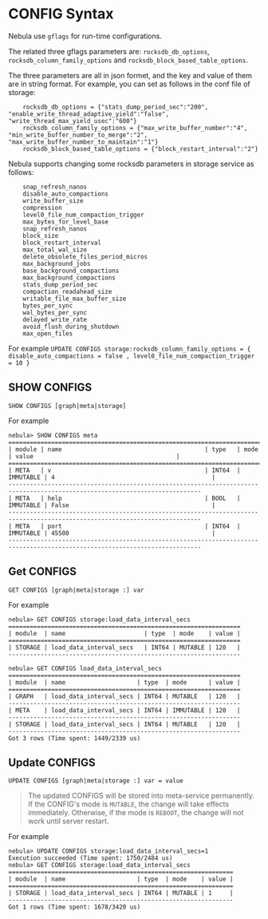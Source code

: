 # CONFIG Syntax

Nebula use `gflags` for run-time configurations.

The related three gflags parameters are: `rocksdb_db_options`, `rocksdb_column_family_options` and `rocksdb_block_based_table_options`.

The three parameters are all in json formet, and the key and value of them are in string format. For example, you can set as follows in the conf file of storage:

```text
    rocksdb_db_options = {"stats_dump_period_sec":"200", "enable_write_thread_adaptive_yield":"false", "write_thread_max_yield_usec":"600"}
    rocksdb_column_family_options = {"max_write_buffer_number":"4", "min_write_buffer_number_to_merge":"2", "max_write_buffer_number_to_maintain":"1"}
    rocksdb_block_based_table_options = {"block_restart_interval":"2"}
```

Nebula supports changing some rocksdb parameters in storage service as follows:

```text
    snap_refresh_nanos
    disable_auto_compactions
    write_buffer_size
    compression
    level0_file_num_compaction_trigger
    max_bytes_for_level_base
    snap_refresh_nanos
    block_size
    block_restart_interval
    max_total_wal_size
    delete_obsolete_files_period_micros
    max_background_jobs
    base_background_compactions
    max_background_compactions
    stats_dump_period_sec
    compaction_readahead_size
    writable_file_max_buffer_size
    bytes_per_sync
    wal_bytes_per_sync
    delayed_write_rate
    avoid_flush_during_shutdown
    max_open_files
```

For example
`UPDATE CONFIGS storage:rocksdb_column_family_options = { disable_auto_compactions = false , level0_file_num_compaction_trigger = 10 }`

## SHOW CONFIGS

```ngql
SHOW CONFIGS [graph|meta|storage]
```

For example

```ngql
nebula> SHOW CONFIGS meta
============================================================================================================================
| module | name                                        | type   | mode      | value                                        |
============================================================================================================================
| META   | v                                           | INT64  | IMMUTABLE | 4                                            |
----------------------------------------------------------------------------------------------------------------------------
| META   | help                                        | BOOL   | IMMUTABLE | False                                        |
----------------------------------------------------------------------------------------------------------------------------
| META   | port                                        | INT64  | IMMUTABLE | 45500                                        |
----------------------------------------------------------------------------------------------------------------------------
```

## Get CONFIGS

```ngql
GET CONFIGS [graph|meta|storage :] var
```

For example

```ngql
nebula> GET CONFIGS storage:load_data_interval_secs
=================================================================
| module  | name                      | type  | mode    | value |
=================================================================
| STORAGE | load_data_interval_secs   | INT64 | MUTABLE | 120   |
-----------------------------------------------------------------
```

```ngql
nebula> GET CONFIGS load_data_interval_secs
=================================================================
| module  | name                    | type  | mode      | value |
=================================================================
| GRAPH   | load_data_interval_secs | INT64 | MUTABLE   | 120   |
-----------------------------------------------------------------
| META    | load_data_interval_secs | INT64 | IMMUTABLE | 120   |
-----------------------------------------------------------------
| STORAGE | load_data_interval_secs | INT64 | MUTABLE   | 120   |
-----------------------------------------------------------------
Got 3 rows (Time spent: 1449/2339 us)
```

## Update CONFIGS

```ngql
UPDATE CONFIGS [graph|meta|storage :] var = value
```

> The updated CONFIGS will be stored into meta-service permanently.
> If the CONFIG's mode is `MUTABLE`, the change will take effects immediately. Otherwise, if the mode is `REBOOT`, the change will not work until server restart.

For example

```ngql
nebula> UPDATE CONFIGS storage:load_data_interval_secs=1
Execution succeeded (Time spent: 1750/2484 us)
nebula> GET CONFIGS storage:load_data_interval_secs
===============================================================
| module  | name                    | type  | mode    | value |
===============================================================
| STORAGE | load_data_interval_secs | INT64 | MUTABLE | 1     |
---------------------------------------------------------------
Got 1 rows (Time spent: 1678/3420 us)
```
